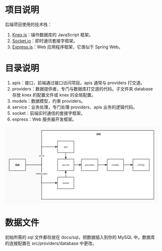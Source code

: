# 项目说明

后端项目使用的技术栈：

1. [Knex.js](https://knexjs.org/)：操作数据库的 JavaScript 框架。
2. [Socket.io](https://socket.io/)：即时通讯套接字框架。
3. [Express.js](https://expressjs.com/zh-cn/)：Web 应用程序框架，它类似于 Spring Web。

# 目录说明

1. apis：接口，前端通过接口访问项目。apis 通常与 providers 打交道。
2. providers：数据提供者，专门与数据库打交道的代码。子文件夹 database 存放 knex 的配置文件或 knex 的全局配置。
3. models：数据模型，约束 providers。
4. service：业务处理，专门处理 providers、apis 业务的逻辑代码。
5. socket：前端实时通信的套接字框架。
6. express：Web 服务器开发框架。

![](./docs/structure.jpg)

# 数据文件

初始所需的 sql 文件都存放在 docs/sql，把数据插入到你的 MySQL 中。数据库的连接配置在 src/providers/database 中更改。
